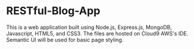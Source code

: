 # RESTful-Blog-App
This is a web application built using Node.js, Express.js, MongoDB, Javascript, HTML5, and CSS3. The files are hosted on Cloud9 AWS's IDE.
Semantic UI will be used for basic page styling.